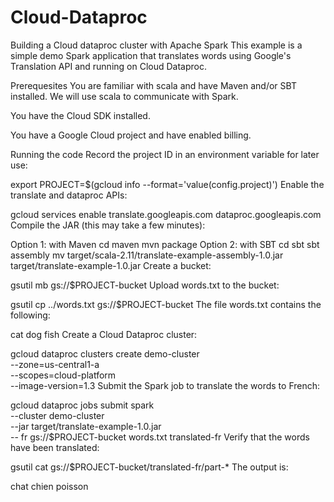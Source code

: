 # Cloud-Dataproc
Building a Cloud dataproc cluster with Apache Spark 
This example is a simple demo Spark application that translates words using Google's Translation API and running on Cloud Dataproc.

Prerequesites
You are familiar with scala and have Maven and/or SBT installed. We will use scala to communicate with Spark.

You have the Cloud SDK installed.

You have a Google Cloud project and have enabled billing.

Running the code
Record the project ID in an environment variable for later use:

export PROJECT=$(gcloud info --format='value(config.project)')
Enable the translate and dataproc APIs:

gcloud services enable translate.googleapis.com dataproc.googleapis.com
Compile the JAR (this may take a few minutes):

Option 1: with Maven
cd maven
mvn package
Option 2: with SBT
cd sbt
sbt assembly
mv target/scala-2.11/translate-example-assembly-1.0.jar target/translate-example-1.0.jar
Create a bucket:

gsutil mb gs://$PROJECT-bucket
Upload words.txt to the bucket:

gsutil cp ../words.txt gs://$PROJECT-bucket
The file words.txt contains the following:

cat
dog
fish
Create a Cloud Dataproc cluster:

gcloud dataproc clusters create demo-cluster \
--zone=us-central1-a \
--scopes=cloud-platform \
--image-version=1.3
Submit the Spark job to translate the words to French:

gcloud dataproc jobs submit spark \
--cluster demo-cluster \
--jar target/translate-example-1.0.jar \
-- fr gs://$PROJECT-bucket words.txt translated-fr
Verify that the words have been translated:

gsutil cat gs://$PROJECT-bucket/translated-fr/part-*
The output is:

chat
chien
poisson
